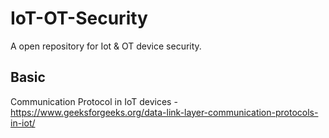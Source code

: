 # IoT-OT-Security
A open repository for Iot &amp; OT device security.

## Basic
Communication Protocol in IoT devices - https://www.geeksforgeeks.org/data-link-layer-communication-protocols-in-iot/
